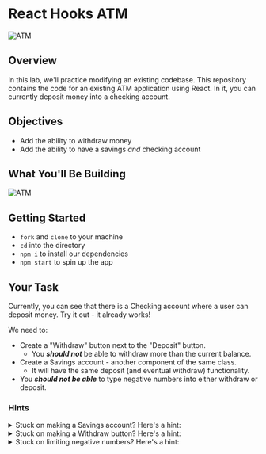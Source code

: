 # React Hooks ATM

![ATM](https://media4.giphy.com/media/9rwJNLBu8FMfixoIxL/giphy.gif)

## Overview
In this lab, we'll practice modifying an existing codebase. This repository contains the code for an existing ATM application using React. In it, you can currently deposit money into a checking account.

## Objectives
- Add the ability to withdraw money
- Add the ability to have a savings *and* checking account

## What You'll Be Building
![ATM](https://cloud.githubusercontent.com/assets/4304660/24376818/18c39a82-12f2-11e7-81e7-af618c22b3ed.png)

## Getting Started
- `fork` and `clone` to your machine
- `cd` into the directory
- `npm i` to install our dependencies
- `npm start` to spin up the app

## Your Task
Currently, you can see that there is a Checking account where a user can deposit money. Try it out - it already works!

We need to:
- Create a "Withdraw" button next to the "Deposit" button.
  - You ***should not*** be able to withdraw more than the current balance.
- Create a Savings account - another component of the same class.
  - It will have the same deposit (and eventual withdraw) functionality.
- You ***should not be able*** to type negative numbers into either withdraw or deposit.

### Hints
<details>
<summary>Stuck on making a Savings account? Here's a hint:</summary>
The <code>name</code> prop being passed into <code>Account</code> is "Checking" - perhaps you can just call the component again for "Savings".   
</details>

<details>
<summary>Stuck on making a Withdraw button? Here's a hint:</summary>
Functionality to withdraw money is quite similar to functionality for depositing money, except with subtraction instead of addition.
</details>

<details>
<summary>Stuck on limiting negative numbers? Here's a hint:</summary>
When a function checks if the input is a number (with <code>isNaN</code>), an <code>||</code> condition could be added to be sure the input is not less than 0.
</details>
